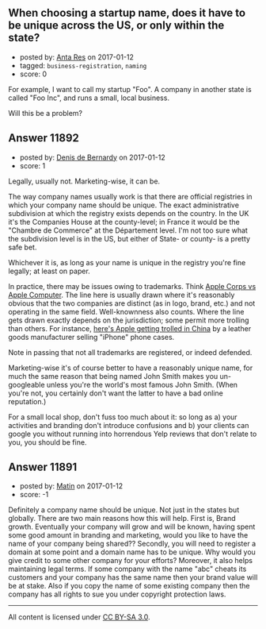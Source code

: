 ## When choosing a startup name, does it have to be unique across the US, or only within the state?

- posted by: [Anta Res](https://stackexchange.com/users/7585814/anta-res) on 2017-01-12
- tagged: `business-registration`, `naming`
- score: 0

For example, I want to call my startup "Foo". A company in another state is called "Foo Inc", and runs a small, local business.

Will this be a problem?


## Answer 11892

- posted by: [Denis de Bernardy](https://stackexchange.com/users/182468/denis-de-bernardy) on 2017-01-12
- score: 1

Legally, usually not. Marketing-wise, it can be.

The way company names usually work is that there are official registries in which your company name should be unique. The exact administrative subdivision at which the registry exists depends on the country. In the UK it's the Companies House at the county-level; in France it would be the "Chambre de Commerce" at the Département level. I'm not too sure what the subdivision level is in the US, but either of State- or county- is a pretty safe bet.

Whichever it is, as long as your name is unique in the registry you're fine legally; at least on paper.

In practice, there may be issues owing to trademarks. Think [Apple Corps vs Apple Computer](https://en.wikipedia.org/wiki/Apple_Corps_v_Apple_Computer). The line here is usually drawn where it's reasonably obvious that the two companies are distinct (as in logo, brand, etc.) and not operating in the same field. Well-knownness also counts. Where the line gets drawn exactly depends on the jurisdiction; some permit more trolling than others. For instance, [here's Apple getting trolled in China](http://www.bbc.com/news/business-36200481) by a leather goods manufacturer selling "iPhone" phone cases.

Note in passing that not all trademarks are registered, or indeed defended.

Marketing-wise it's of course better to have a reasonably unique name, for much the same reason that being named John Smith makes you un-googleable unless you're the world's most famous John Smith. (When you're not, you certainly don't want the latter to have a bad online reputation.)

For a small local shop, don't fuss too much about it: so long as a) your activities and branding don't introduce confusions and b) your clients can google you without running into horrendous Yelp reviews that don't relate to you, you should be fine.




## Answer 11891

- posted by: [Matin](https://stackexchange.com/users/2715241/matin) on 2017-01-12
- score: -1

Definitely a company name should be unique. Not just in the states but globally. There are two main reasons how this will help. 
First is, Brand growth. Eventually your company will grow and will be known, having spent some good amount in branding and marketing, would you like to have the name of your company being shared?? Secondly, you will need to register a domain at some point and a domain name has to be unique. Why would you give credit to some other company for your efforts? Moreover, it also helps maintaining legal terms. If some company with the name "abc" cheats its customers and your company has the same name then your brand value will be at stake. Also if you copy the name of some existing company then the company has all rights to sue you under copyright protection laws.



---

All content is licensed under [CC BY-SA 3.0](https://creativecommons.org/licenses/by-sa/3.0/).
